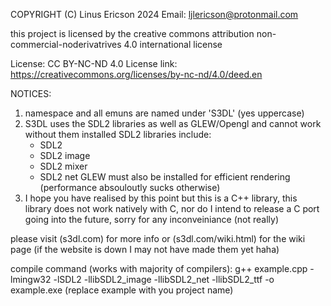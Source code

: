   COPYRIGHT (C) Linus Ericson 2024
  Email: ljlericson@protonmail.com

  this project is licensed by the creative commons attribution
  non-commercial-noderivatrives 4.0 international license

  License: CC BY-NC-ND 4.0
  License link: https://creativecommons.org/licenses/by-nc-nd/4.0/deed.en

  NOTICES: 
  1. namespace and all emuns are named under 'S3DL' (yes uppercase)
  2. S3DL uses the SDL2 libraries as well as GLEW/Opengl and cannot work without them installed
     SDL2 libraries include:
      - SDL2 
      - SDL2 image
      - SDL2 mixer
      - SDL2 net
      GLEW must also be installed for efficient rendering
      (performance absouloutly sucks otherwise)
  3. I hope you have realised by this point but this is a C++ library, this
     library does not work natively with C, nor do I intend to release a C
     port going into the future, sorry for any inconveiniance (not really)

  please visit (s3dl.com) for more info or (s3dl.com/wiki.html) for the 
  wiki page (if the website is down I may not have made them yet haha)

  compile command (works with majority of compilers):
  g++ example.cpp -lmingw32 -lSDL2 -llibSDL2_image -llibSDL2_net -llibSDL2_ttf -o example.exe
  (replace example with you project name)
